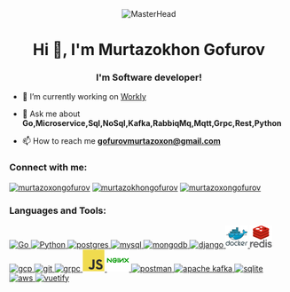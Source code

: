 <div align="center">
  <img src="https://media.tenor.com/2uyENRmiUt0AAAAC/coding.gif" alt="MasterHead">
</div>
<h1 align="center">Hi 👋, I'm Murtazokhon Gofurov</h1>
<h3 align="center">I'm Software developer!</h3>

- 🔭 I’m currently working on [Workly](https://workly.io)

- 💬 Ask me about **Go,Microservice,Sql,NoSql,Kafka,RabbiqMq,Mqtt,Grpc,Rest,Python**
  
- 📫 How to reach me **gofurovmurtazoxon@gmail.com**

<h3 align="left">Connect with me:</h3>
<p align="left">
<a href="https://t.me/murtazoxon_gofurov" target="blank"><img align="center" src="https://brandlogos.net/wp-content/uploads/2021/11/telegram-logo.png" alt="murtazoxongofurov" height="45" width="40" /></a>
<a href="linkedin.com/in/murtazokhon-gofurov-41382923a" target="blank"><img align="center" src="https://raw.githubusercontent.com/rahuldkjain/github-profile-readme-generator/master/src/images/icons/Social/linked-in-alt.svg" alt="murtazokhongofurov" height="30" width="40" /></a>
<a href="https://www.instagram.com/murtazoxon_gofurov" target="blank"><img align="center" src="https://raw.githubusercontent.com/rahuldkjain/github-profile-readme-generator/master/src/images/icons/Social/instagram.svg" alt="murtazoxongofurov" height="30" width="40" /></a>

<h3 align="left">Languages and Tools:</h3>
<p align="left"> <a href="https://go.dev/" target="_blank" rel="noreferrer"> <img src="https://go.dev/blog/go-brand/Go-Logo/SVG/Go-Logo_Aqua.svg" alt="Go" width="40" height="40"/> </a> <a href="https://www.python.org/" target="_blank" rel="noreferrer"> <img src="https://cdn.worldvectorlogo.com/logos/python-5.svg" alt="Python" width="40" height="40"/> </a> <a href="https://www.postgresql.org/" target="_blank" rel="noreferrer"> <img src="https://www.vectorlogo.zone/logos/postgresql/postgresql-icon.svg" alt="postgres" width="40" height="40"/> </a> <a href="https://www.mysql.com/" target="_blank" rel="noreferrer"> <img src="https://www.svgrepo.com/show/473731/mysql.svg" alt="mysql" width="40" height="40"/> </a> <a href="https://www.mongodb.com/" target="_blank" rel="noreferrer"> <img src="https://www.vectorlogo.zone/logos/mongodb/mongodb-ar21.svg" alt="mongodb" width="40" height="40"/> </a> <a href="https://www.djangoproject.com/" target="_blank" rel="noreferrer"> <img src="https://cdn.worldvectorlogo.com/logos/django.svg" alt="django" width="40" height="40"/> </a> <a href="https://www.docker.com/" target="_blank" rel="noreferrer"> <img src="https://raw.githubusercontent.com/devicons/devicon/master/icons/docker/docker-original-wordmark.svg" alt="docker" width="40" height="40"/> </a> <a href="https://redis.io/" target="_blank" rel="noreferrer"> <img src="https://raw.githubusercontent.com/devicons/devicon/master/icons/redis/redis-original-wordmark.svg" alt="redis" width="40" height="40"/> </a> <a href="https://cloud.google.com" target="_blank" rel="noreferrer"> <img src="https://www.vectorlogo.zone/logos/google_cloud/google_cloud-icon.svg" alt="gcp" width="40" height="40"/> </a> <a href="https://git-scm.com/" target="_blank" rel="noreferrer"> <img src="https://www.vectorlogo.zone/logos/git-scm/git-scm-icon.svg" alt="git" width="40" height="40"/> </a>  <a href="https://grpc.io/" target="_blank" rel="noreferrer"> <img src="https://www.vectorlogo.zone/logos/grpcio/grpcio-ar21.png" alt="grpc" width="40" height="40"/> </a> <a href="https://developer.mozilla.org/en-US/docs/Web/JavaScript" target="_blank" rel="noreferrer"> <img src="https://raw.githubusercontent.com/devicons/devicon/master/icons/javascript/javascript-original.svg" alt="javascript" width="40" height="40"/> </a>  <a href="https://www.nginx.com" target="_blank" rel="noreferrer"> <img src="https://raw.githubusercontent.com/devicons/devicon/master/icons/nginx/nginx-original.svg" alt="nginx" width="40" height="40"/> </a> <a href="https://postman.com" target="_blank" rel="noreferrer"> <img src="https://www.vectorlogo.zone/logos/getpostman/getpostman-icon.svg" alt="postman" width="40" height="40"/> </a> <a href="https://kafka.apache.org" target="_blank" rel="noreferrer"> <img src="https://www.vectorlogo.zone/logos/apache_kafka/apache_kafka-ar21.svg" alt="apache kafka" width="40" height="40"/> </a> <a href="https://www.sqlite.org/" target="_blank" rel="noreferrer"> <img src="https://www.vectorlogo.zone/logos/sqlite/sqlite-icon.svg" alt="sqlite" width="40" height="40"/> </a> <a href="https://aws.amazon.com/" target="_blank" rel="noreferrer"> <img src="https://www.svgrepo.com/show/303369/amazon-web-services-logo.svg" alt="aws" width="40" height="40"/> </a> <a href="https://medium.com/" target="_blank" rel="noreferrer"> <img src="https://www.svgrepo.com/show/521749/medium.svg" alt="vuetify" width="40" height="40"/> </a> </p>


